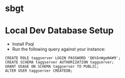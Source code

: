 # sbgt

# Local Dev Database Setup
- Install Psql
- Run the following query against your instance:
```
CREATE ROLE taggserver LOGIN PASSWORD 'Q6%5nWgeN4#9';
CREATE SCHEMA taggserver AUTHORIZATION taggserver;
GRANT USAGE ON SCHEMA taggserver TO PUBLIC;
ALTER USER taggserver CREATEDB;
```